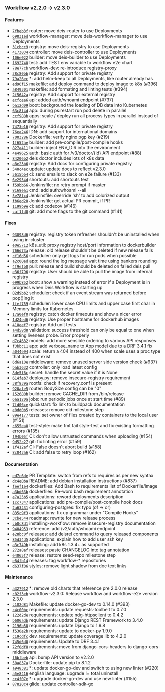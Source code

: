 ### Workflow v2.2.0 -> v2.3.0

#### Features
- [`7fbeb3f`](https://github.com/deisthree/charts/commit/7fbeb3f6ed55512a7b032b8d3cb6b735a5abbe80) router: move deis-router to use Deployments
- [`69831ed`](https://github.com/deisthree/charts/commit/69831edd177517883c110cc049d8ae0d1e5150e7) workflow-manager: move deis-workflow-manager to use Deployments
- [`31cbcc9`](https://github.com/deisthree/charts/commit/31cbcc92952cb581f2a8222c07ac601d4a78c997) registry: move deis-registry to use Deployments
- [`4173034`](https://github.com/deisthree/charts/commit/4173034bfd2a0324018dcf85a4a989b0cc56e90b) controller: move deis-controller to use Deployments
- [`106e022`](https://github.com/deisthree/charts/commit/106e022b1721874838e4570c809a214068fbe17f) builder: move deis-builder to use Deployments
- [`1692748`](https://github.com/deisthree/charts/commit/16927489219f8dc04ac253cabaff075600b01791) test: add TEST env variable to workflow e2e chart
- [`78e77cb`](https://github.com/deisthree/charts/commit/78e77cb8e7ce5e096829a12c205bd659ae53cab3) workflow-dev: re-introduce registry-proxy
- [`38c80bb`](https://github.com/deisthree/charts/commit/38c80bbd74cdc64781ebffb19532ccadffe43027) registry: Add support for private registry
- [`79a26ec`](https://github.com/deisthree/charts/commit/79a26ec1b717e71d4bb80a3a70d7bbce4eab35cc) *: add helm-keep to all Deployments, like router already has
- [`ed96f15`](https://github.com/deisthree/builder/commit/ed96f1550945218b10b615e3706f3aa94a41ece9) makefile: add deploy command to deploy image to k8s (#396)
- [`a849301`](https://github.com/deisthree/builder/commit/a84930170ed9428c00931da89482b782a9df0cd1) makefile: add formating and linting tests (#394)
- [`2f5642a`](https://github.com/deisthree/builder/commit/2f5642a4e7e5239ed5d05c819bb75b07a1d55a41) registry: Add support for external registry
- [`ecfcea6`](https://github.com/deisthree/controller/commit/ecfcea6129e5ddced353aaa369cfd656f733d9bd) api: added auth/whoami endpoint (#737)
- [`ba12d09`](https://github.com/deisthree/controller/commit/ba12d0971f43a085ce1d6d4db0c8bc264968eb96) boot: background the loading of DB data into Kubernetes
- [`63c8f4d`](https://github.com/deisthree/controller/commit/63c8f4dfdfe9943801724ffacffb56b70129d063) app: during ps:restart run pod delete in parallel
- [`ccf988b`](https://github.com/deisthree/controller/commit/ccf988b3657ac0076b4ec88ef6ce7ee2d6afd8e9) apps: scale / deploy run all process types in parallel instead of sequantially
- [`7473e16`](https://github.com/deisthree/dockerbuilder/commit/7473e16ba3a30fc31d51bea80bf1c561d2864aa5) regsitry: Add support for private registry
- [`76ea246`](https://github.com/deisthree/router/commit/76ea246732f6987951913877a7d0a24ed0619c9c) IDN: add support for international domains
- [`7003286`](https://github.com/deisthree/router/commit/7003286a001933f14625730fd7e3ccc64567142a) Dockerfile: verify nginx pgp key (#219)
- [`1f652ae`](https://github.com/deisthree/slugbuilder/commit/1f652aecc7e689eb6b23699ef5f3f8763350c75b) builder: add pre-compile/post-compile hooks
- [`827a411`](https://github.com/deisthree/slugbuilder/commit/827a41174d8de6155fa98a0c7b8c619bfa65ac9b) builder: inject ENV_DIR into the environment
- [`4e49625`](https://github.com/deisthree/workflow-manager/commit/4e49625317eb3abf415d2d6653b28463121a71ce) auth: basic auth for /v3/doctor/{id} API endpoint (#88)
- [`84206b2`](https://github.com/deisthree/workflow-manager/commit/84206b2cac6e5065b6c0bda84a269f1582a06b66) deis doctor includes lots of k8s data
- [`a8e23b6`](https://github.com/deisthree/workflow/commit/a8e23b696ba744a39c5a37afd8d0d13c2abfbbd0) registry: Add docs for configuring private registry
- [`540c4ec`](https://github.com/deisthree/workflow/commit/540c4ec1dfcfe021bdbe7fa3631d21fdaeb06056) update: update docs to reflect v2.3.0
- [`5615bb4`](https://github.com/deisthree/workflow-cli/commit/5615bb40c59ee68217631132b49c731efe8f6a6e) ci: send emails to slack on e2e failure (#133)
- [`6e2954d`](https://github.com/deisthree/workflow-cli/commit/6e2954dd656aa385af75867262566091cb2bffce) shortcuts: add shortcuts test
- [`f59bb66`](https://github.com/deisthree/workflow-cli/commit/f59bb66a1bf55a88bd198171bfdef776e5433d85) Jenkinsfile: no retry prompt if master
- [`8168ea1`](https://github.com/deisthree/workflow-cli/commit/8168ea1e9b02f7c553d7d6578d90305dd47bd3fd) cmd: add auth:whoami --all
- [`5e78fc4`](https://github.com/deisthree/workflow-cli/commit/5e78fc47c5f7d2b9fb9235a023288d8b42b2b863) Jenkinsfile: override 'sh' to add colorized output
- [`fb6ed28`](https://github.com/deisthree/workflow-cli/commit/fb6ed281f2425a60fd9c04a2f3d31d06c328c944) Jenkinsfile: get actual PR commit, if PR
- [`1199b9e`](https://github.com/deisthree/workflow-cli/commit/1199b9e0ad14453d1eea84dc55d7db58d0e74209) ci: add codecov (#146)
- [`caf1fd0`](https://github.com/deisthree/workflow-cli/commit/caf1fd02f267f746be90742ba7ad653f495ad1d0) git: add more flags to the git command (#141)

#### Fixes
- [`93098d6`](https://github.com/deisthree/charts/commit/93098d6727a11e6fba88b5d982f789ee9d724c06) registry: registry token refresher shouldn't be uninstalled when using in-cluster
- [`e0e5712`](https://github.com/deisthree/builder/commit/e0e5712be8c094a5a685e7fcbf700c31d112f46a) k8s_util: proxy registry host/port information to dockerbuilder
- [`766d73a`](https://github.com/deisthree/controller/commit/766d73af2b9e16798a9eedb63ce0683daa84dc94) release: old release shouldn't be deleted if new release fails
- [`cf16d56`](https://github.com/deisthree/controller/commit/cf16d565e6d40110d6dfdfe029b8040290a5a79f) scheduler: only get logs for run pods when possible
- [`a2c00ed`](https://github.com/deisthree/controller/commit/a2c00edeeea9eb6aa782f88cf466c29c92f9b21e) app: round the log message wait time using bankers rounding
- [`4f9efb0`](https://github.com/deisthree/controller/commit/4f9efb042e33e62b9d75eb37c7a8cf8fe118a906) pull: release and build should be deleted on failed deis pull
- [`e36f796`](https://github.com/deisthree/controller/commit/e36f796bc0e7153d1f5649f6b66f8c362c04e785) registry: User should be able to pull the image from internal registry
- [`e99b852`](https://github.com/deisthree/controller/commit/e99b852607e0b9b9e74c3d9f9b415d34e03a1a77) boot: show a warning instead of error if a Deployment is in progress when Deis Workflow is starting up
- [`02d9bb2`](https://github.com/deisthree/controller/commit/02d9bb20e358a2cc36fbc3d5170dbcfb099909bc) scheduler: check if an event stream was returned before pop()ing it
- [`ffef759`](https://github.com/deisthree/controller/commit/ffef7591a3b4d601ccf4cb37ea304926ee5a00a8) scheduler: lower case CPU limits and upper case first char in Memory limits for Kubernetes
- [`17a0ef0`](https://github.com/deisthree/controller/commit/17a0ef03dc20cdf06e192cfe8b7ba19b42bba236) registry: catch docker timeouts and show a nicer error
- [`1d24ed6`](https://github.com/deisthree/controller/commit/1d24ed6f651aa19ea58e69f2b3dc647688e25b54) registry: Use proper hostname for dockerhub images
- [`418eef7`](https://github.com/deisthree/controller/commit/418eef75539d9c8f3eb25b4b19070925263bffbf) registry: Add unit tests
- [`a4d58d8`](https://github.com/deisthree/controller/commit/a4d58d86c22c2c17889a2580c575f8243af45307) validation: success threshold can only be equal to one when setting liveness probe. Error properly
- [`d7c4632`](https://github.com/deisthree/controller/commit/d7c46324c1606d66f48b640ea061ac94866bc34a) models: add more sensible ordering to various API responses
- [`f3bbc11`](https://github.com/deisthree/controller/commit/f3bbc11dbd2359bb4cde7e2b6d01520f3f66f35e) app: add verbose_name to App model due to a DRF 3.4.1 fix
- [`a044e94`](https://github.com/deisthree/controller/commit/a044e947b9c411945b0984b17fe6d4652c4a55df) scale: return a 404 instead of 400 when scale uses a proc type that does not exist
- [`6d6a10e`](https://github.com/deisthree/controller/commit/6d6a10e0533c17d16b2e8911cf3080e3e6f53234) middleware: remove unused server side version check (#937)
- [`bab3632`](https://github.com/deisthree/controller/commit/bab36325f7f153aa4d1f12bef2adc2f338ae5a37) controller: only load latest config
- [`8de5f6c`](https://github.com/deisthree/controller/commit/8de5f6c11bd74afdf53cc8aa8013593a91b71e13) secret: handle the secret value if it is None
- [`614feb7`](https://github.com/deisthree/dockerbuilder/commit/614feb79c13aaa79888e581da627106ddd543659) deploy.py: remove insecure-registry requirement
- [`38f839a`](https://github.com/deisthree/postgres/commit/38f839a2bfc6ffdc531aa62e1ac900e86189fe77) rootfs: check if recovery.conf is present
- [`920afe5`](https://github.com/deisthree/router/commit/920afe5a510718bf4fcfbbdfec2d2ad9ef387459) router: BodySize config can be "0"
- [`152680b`](https://github.com/deisthree/slugbuilder/commit/152680b054132d472f3edecda15a10b0d830be00) builder: remove CACHE_DIR from /bin/release
- [`6aa120a`](https://github.com/deisthree/workflow-manager/commit/6aa120a6caab3e3c2a507a3eb826ecc2080b6e98) jobs: run periodic jobs once at start time (#89)
- [`7fd06ce`](https://github.com/deisthree/workflow/commit/7fd06cec90270907f932f0f2fcf0bbaa606851e8) quickstart: fix link to buildpack documentation
- [`e8dd0b5`](https://github.com/deisthree/workflow/commit/e8dd0b5cf676b48bc2186d93e6f9592a1a08fbed) releases: remove old milestone step
- [`89e4177`](https://github.com/deisthree/workflow-cli/commit/89e41771867c88808a89d405b51e9a626a55fcf1) tests: set owner of files created by containers to the local user (#151)
- [`c655ea0`](https://github.com/deisthree/workflow-cli/commit/c655ea0ceba12a077c6110ff10b873c1c48a4a35) test-style: make fmt fail style-test and fix existing formatting errors (#135)
- [`f94b05f`](https://github.com/deisthree/workflow-cli/commit/f94b05f23ffd3f76833f866894c5b62d4eaeed8e) CI: don't allow untrusted commands when uploading (#154)
- [`9d52c27`](https://github.com/deisthree/workflow-cli/commit/9d52c27824a6ec0cb38c54de0209df6cfcb79c34) git: fix linting error (#159)
- [`1f412af`](https://github.com/deisthree/workflow-cli/commit/1f412afd5351b799c7b48a1caa26de472a4179c5) CI: False doesn't abort build (#158)
- [`8c843a6`](https://github.com/deisthree/workflow-cli/commit/8c843a61edfb897a1281d28826b134d5f1f5336a) CI: add false to retry loop (#162)

#### Documentation
- [`ed7c6de`](https://github.com/deisthree/controller/commit/ed7c6de26243a327882a2cd80fbc65b295f1c8a9) PR Template: switch from refs to requires as per new syntax
- [`dc4e0ba`](https://github.com/deisthree/controller/commit/dc4e0ba3180cf1a46d0e5ea73377e858ffa5a81a) README: add debian installation instructions (#837)
- [`feef1e4`](https://github.com/deisthree/workflow/commit/feef1e4b39f82b39a2f9f3d41d781adbe9c5dea9) dockerfiles: Add Bash to requirements list of Dockerfile/image
- [`a3bd63b`](https://github.com/deisthree/workflow/commit/a3bd63bbde6224aa36a02a3981a055af523a9bfc) dockerfiles: Re-word bash requirement annotation
- [`e7a25b5`](https://github.com/deisthree/workflow/commit/e7a25b56bcde14c3760749b59da699ea3d9d0a34) applications: reword deployments description
- [`1cc7347`](https://github.com/deisthree/workflow/commit/1cc734727a48ada1a0f045dbdac85ef0439fe0fa) applications: add pre-compile/post-compile hook docs
- [`2a63431`](https://github.com/deisthree/workflow/commit/2a63431ebdf9849317fde02b29ef50bf921e95aa) configuring-postgres: fix typo (of -> or)
- [`835c9f3`](https://github.com/deisthree/workflow/commit/835c9f3543447a515c5596a2bf8cb993f40242a1) applications: fix up grammar under "Compile Hooks"
- [`3cbe544`](https://github.com/deisthree/workflow/commit/3cbe5447a5723891e80a59e445078e56649f55c8) roadmap: rewrite for new release process
- [`cb8c8d1`](https://github.com/deisthree/workflow/commit/cb8c8d1646e9f8040b7b8a41abf60586ebf4bec6) installing-workflow: remove insecure-registry documentation
- [`9404953`](https://github.com/deisthree/workflow/commit/94049530a56dc49194b0651004d409272f9f22b6) reference: add /v2/auth/whoami endpoint
- [`e28bc0f`](https://github.com/deisthree/workflow/commit/e28bc0f0f82b01056e77f9f929bf5b331271ff85) releases: add deisrel command to query released components
- [`85d34d5`](https://github.com/deisthree/workflow/commit/85d34d563e8c45a3eed51e2abec68f7afadaf227) applications: explain how to add user ssh key
- [`a3c749b`](https://github.com/deisthree/workflow/commit/a3c749bc645e2e16f8666d07401720678a2eb7cc) installing: add k8s 1.3.4+ as supported
- [`272a8af`](https://github.com/deisthree/workflow/commit/272a8af57f3a1026b4662ab918deca92f447d233) releases: paste CHANGELOG into tag annotation
- [`e4065f7`](https://github.com/deisthree/workflow/commit/e4065f7f814410ed6aec122050fc477ddaf511fe) release: restore seed-repo milestone step
- [`e84fb14`](https://github.com/deisthree/workflow/commit/e84fb14a4f1d96d206ac09922cbba22903cd25a6) releases: tag workflow-* repositories
- [`d637f06`](https://github.com/deisthree/workflow/commit/d637f0688f81d23a235d893609783d27a82efde1) styles: remove light shadow from doc text links

#### Maintenance
- [`a327912`](https://github.com/deisthree/charts/commit/a327912c68147de2dada421ca142e239b2429ed9) *: remove old charts that reference pre 2.0.0 release
- [`c82f3eb`](https://github.com/deisthree/charts/commit/c82f3ebe005fb94729dceaf86917fc97aa199e46) workflow-v2.3.0: Release workflow and workflow-e2e version 2.3.0
- [`c102d81`](https://github.com/deisthree/builder/commit/c102d81ec265196aef68807812f9764cf85d102c) Makefile: update docker-go-dev to 0.14.0 (#393)
- [`c4c00bc`](https://github.com/deisthree/controller/commit/c4c00bc4f766f5ce6810aebadafb3b2ea8bededa) requirements: update requests-toolbelt to 0.7.0
- [`122d2de`](https://github.com/deisthree/controller/commit/122d2de8dd1664345e876869128f9dee16c72343) requirements: update ndg-httpsclient to 0.4.2
- [`b606adb`](https://github.com/deisthree/controller/commit/b606adb899a57c053a1de9b75e4c70ef2976aa7c) requirements: update Django REST Framework to 3.4.0
- [`2196b58`](https://github.com/deisthree/controller/commit/2196b581ab39727884a057dcf4bc7a92d4f92b61) requirements: update Django to 1.9.8
- [`f530e2b`](https://github.com/deisthree/controller/commit/f530e2b7b6a9243ace32b4068ae1e889b7ab8b72) requirements: update to docker-py 1.9.0
- [`c19cdfc`](https://github.com/deisthree/controller/commit/c19cdfcf332032be3e4a8a7222153b176999f1e5) dev_requirements: update coverage lib to 4.2.0
- [`745d6d0`](https://github.com/deisthree/controller/commit/745d6d0e6ee4278eeb6c5f0b5120fd8c886994b9) requirements: Update to DRF 3.4.1
- [`72f0df8`](https://github.com/deisthree/controller/commit/72f0df83a8b364869a543639eb8a6730fb167f91) requirements: move from django-cors-headers to django-cors-middleware
- [`f6bfbeb`](https://github.com/deisthree/controller/commit/f6bfbeb31c5b96c1529b7bb0ddaeef2fb01d93b4) api: bump API version to v2.2.0
- [`58a837a`](https://github.com/deisthree/dockerbuilder/commit/58a837a0ec5e2d5b3725ff442fd7641f2fd748b3) Dockerfile: update pip to 8.1.2
- [`a948381`](https://github.com/deisthree/router/commit/a948381dcbff07c0f23a24121a8b24cd3c6db69e) *: update docker-go-dev and switch to using new linter (#220)
- [`a5e8416`](https://github.com/deisthree/workflow/commit/a5e8416800e531caa59b0f29459de2bae3404c68) english language: upgrade != total uninstall
- [`cc4f07e`](https://github.com/deisthree/workflow-cli/commit/cc4f07e2b89caabfc8947f77a9f2c1a1d7716ba6) *: upgrade docker-go-dev and use new linter (#155)
- [`87820c4`](https://github.com/deisthree/workflow-cli/commit/87820c4a0dd1866a8110daa3021e7f8cf766bcdc) glide: update controller-sdk-go
